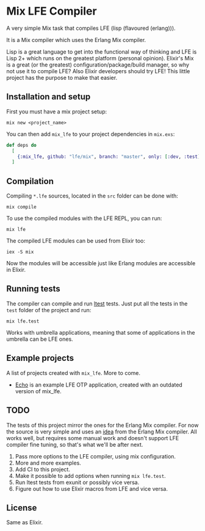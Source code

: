 # Mix LFE Compiler

A very simple Mix task that compiles LFE (lisp (flavoured (erlang))).

It is a Mix compiler which uses the Erlang Mix compiler.

Lisp is a great language to get into the functional way of thinking and LFE is Lisp 2+ which runs on the greatest platform (personal opinion).
Elixir's Mix is a great (or the greatest) configuration/package/build manager, so why not use it to compile LFE?
Also Elixir developers should try LFE! This little project has the purpose to make that easier.

## Installation and setup

First you must have a mix project setup:

```
mix new <project_name>
```

You can then add `mix_lfe` to your project dependencies in `mix.exs`:

```elixir
def deps do
  [
    {:mix_lfe, github: "lfe/mix", branch: "master", only: [:dev, :test], runtime: false}
  ]
```

## Compilation

Compiling `*.lfe` sources, located in the `src` folder can be done with:

```
mix compile
```

To use the compiled modules with the LFE REPL, you can run:

```
mix lfe
```

The compiled LFE modules can be used from Elixir too:

```
iex -S mix
```

Now the modules will be accessible just like Erlang modules are accessible in Elixir.

## Running tests

The compiler can compile and run [ltest](https://github.com/lfex/ltest) tests.
Just put all the tests in the `test` folder of the project and run:

```
mix lfe.test
```

Works with umbrella applications, meaning that some of applications in the umbrella can be LFE ones.

## Example projects

A list of projects created with `mix_lfe`. More to come.

* [Echo](https://github.com/meddle0x53/echo) is an example LFE OTP application, created with an outdated version of mix_lfe.

## TODO

The tests of this project mirror the ones for the Erlang Mix compiler.
For now the source is very simple and uses  an [idea](https://github.com/elixir-lang/elixir/blob/e1c903a5956e4cb9075f0aac00638145788b0da4/lib/mix/lib/mix/compilers/erlang.ex#L20) from the Erlang Mix compiler.
All works well, but requires some manual work and doesn't support LFE compiler fine tuning, so that's what we'll be after next.

1. Pass more options to the LFE compiler, using mix configuration.
2. More and more examples.
3. Add CI to this project.
4. Make it possible to add options when running `mix lfe.test`.
5. Run ltest tests from exunit or possibly vice versa.
6. Figure out how to use Elixir macros from LFE and vice versa.

## License

Same as Elixir.
